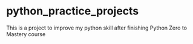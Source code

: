 # python_practice_projects
This is a project to improve my python skill after finishing Python Zero to Mastery course
